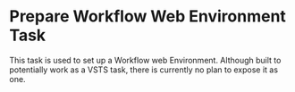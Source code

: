 # Prepare Workflow Web Environment Task
This task is used to set up a Workflow web Environment. Although built to potentially work as a VSTS task, there is currently no plan to expose it as one.